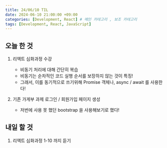 ```yaml
---
title: 24/06/10 TIL
date: 2024-06-10 21:00:00 +09:00
categories: [Development, React] # 메인 카테고리 , 보조 카테고리
tags: [Development, React, JavaScript]
---
```


## 오늘 한 것

1. 리액트 심화과정 수강

   - 비동기 처리에 대해 간단히 복습
   - 비동기는 순차적인 코드 실행 순서를 보장하지 않는 것이 특징!
   - 그래서, 이를 동기적으로 쓰기위해 Promise 객체나, async / await 를 사용한다!

2. 기존 가게부 과제 로그인 / 회원가입 페이지 생성
   - 저번에 사용 못 했던 bootstrap 을 사용해보기로 했다!

## 내일 할 것

1. 리액트 심화과정 1-10 까지 듣기
